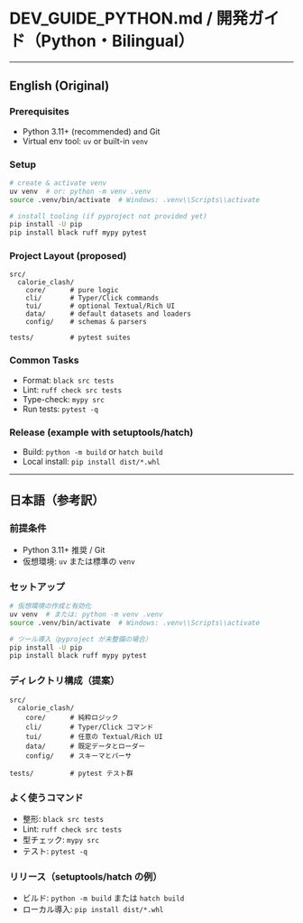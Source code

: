 # DEV_GUIDE_PYTHON.md / 開発ガイド（Python・Bilingual）

---

## English (Original)

### Prerequisites
- Python 3.11+ (recommended) and Git
- Virtual env tool: `uv` or built-in `venv`

### Setup
```bash
# create & activate venv
uv venv  # or: python -m venv .venv
source .venv/bin/activate  # Windows: .venv\\Scripts\\activate

# install tooling (if pyproject not provided yet)
pip install -U pip
pip install black ruff mypy pytest
```

### Project Layout (proposed)
```
src/
  calorie_clash/
    core/      # pure logic
    cli/       # Typer/Click commands
    tui/       # optional Textual/Rich UI
    data/      # default datasets and loaders
    config/    # schemas & parsers

tests/         # pytest suites
```

### Common Tasks
- Format: `black src tests`
- Lint: `ruff check src tests`
- Type-check: `mypy src`
- Run tests: `pytest -q`

### Release (example with setuptools/hatch)
- Build: `python -m build` or `hatch build`
- Local install: `pip install dist/*.whl`

---

## 日本語（参考訳）

### 前提条件
- Python 3.11+ 推奨 / Git
- 仮想環境: `uv` または標準の `venv`

### セットアップ
```bash
# 仮想環境の作成と有効化
uv venv  # または: python -m venv .venv
source .venv/bin/activate  # Windows: .venv\\Scripts\\activate

# ツール導入（pyproject が未整備の場合）
pip install -U pip
pip install black ruff mypy pytest
```

### ディレクトリ構成（提案）
```
src/
  calorie_clash/
    core/      # 純粋ロジック
    cli/       # Typer/Click コマンド
    tui/       # 任意の Textual/Rich UI
    data/      # 既定データとローダー
    config/    # スキーマとパーサ

tests/         # pytest テスト群
```

### よく使うコマンド
- 整形: `black src tests`
- Lint: `ruff check src tests`
- 型チェック: `mypy src`
- テスト: `pytest -q`

### リリース（setuptools/hatch の例）
- ビルド: `python -m build` または `hatch build`
- ローカル導入: `pip install dist/*.whl`

